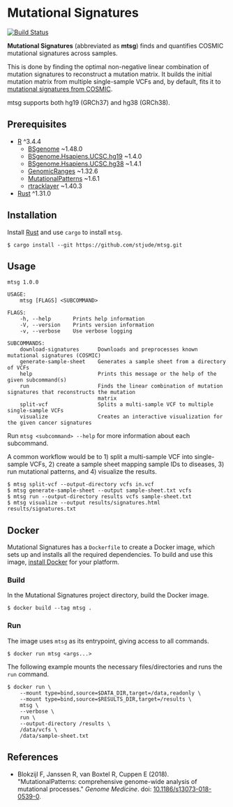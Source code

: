 # Mutational Signatures

[![Build Status](https://travis-ci.org/stjude/mtsg.svg?branch=master)](https://travis-ci.org/stjude/mtsg)

**Mutational Signatures** (abbreviated as **mtsg**) finds and quantifies COSMIC
mutational signatures across samples.

This is done by finding the optimal non-negative linear combination of
mutation signatures to reconstruct a mutation matrix. It builds the initial
mutation matrix from multiple single-sample VCFs and, by default, fits it to
[mutational signatures from COSMIC].

mtsg supports both hg19 (GRCh37) and hg38 (GRCh38).

[mutational signatures from COSMIC]: https://cancer.sanger.ac.uk/cosmic/signatures

## Prerequisites

  * [R] ^3.4.4
    * [BSgenome] ~1.48.0
    * [BSgenome.Hsapiens.UCSC.hg19] ~1.4.0
    * [BSgenome.Hsapiens.UCSC.hg38] ~1.4.1
    * [GenomicRanges] ~1.32.6
    * [MutationalPatterns] ~1.6.1
    * [rtracklayer] ~1.40.3
  * [Rust] ^1.31.0

[R]: https://www.r-project.org/
[MutationalPatterns]: https://bioconductor.org/packages/release/bioc/html/MutationalPatterns.html
[BSgenome]: https://bioconductor.org/packages/release/bioc/html/BSgenome.html
[BSgenome.Hsapiens.UCSC.hg19]: https://bioconductor.org/packages/release/data/annotation/html/BSgenome.Hsapiens.UCSC.hg19.html
[BSgenome.Hsapiens.UCSC.hg38]: https://bioconductor.org/packages/release/data/annotation/html/BSgenome.Hsapiens.UCSC.hg38.html
[rtracklayer]: https://bioconductor.org/packages/release/bioc/html/rtracklayer.html
[GenomicRanges]: https://bioconductor.org/packages/release/bioc/html/GenomicRanges.html
[Rust]: https://rust-lang.org/

## Installation

Install [Rust] and use `cargo` to install `mtsg`.

```
$ cargo install --git https://github.com/stjude/mtsg.git
```

[Rust]: https://www.rust-lang.org/tools/install

## Usage

```
mtsg 1.0.0

USAGE:
    mtsg [FLAGS] <SUBCOMMAND>

FLAGS:
    -h, --help       Prints help information
    -V, --version    Prints version information
    -v, --verbose    Use verbose logging

SUBCOMMANDS:
    download-signatures      Downloads and preprocesses known mutational signatures (COSMIC)
    generate-sample-sheet    Generates a sample sheet from a directory of VCFs
    help                     Prints this message or the help of the given subcommand(s)
    run                      Finds the linear combination of mutation signatures that reconstructs the mutation
                             matrix
    split-vcf                Splits a multi-sample VCF to multiple single-sample VCFs
    visualize                Creates an interactive visualization for the given cancer signatures
```

Run `mtsg <subcommand> --help` for more information about each subcommand.

A common workflow would be to 1) split a multi-sample VCF into single-sample
VCFs, 2) create a sample sheet mapping sample IDs to diseases, 3) run
mutational patterns, and 4) visualize the results.

```
$ mtsg split-vcf --output-directory vcfs in.vcf
$ mtsg generate-sample-sheet --output sample-sheet.txt vcfs
$ mtsg run --output-directory results vcfs sample-sheet.txt
$ mtsg visualize --output results/signatures.html results/signatures.txt
```

## Docker

Mutational Signatures has a `Dockerfile` to create a Docker image, which sets
up and installs all the required dependencies. To build and use this image,
[install Docker](https://docs.docker.com/install) for your platform.

### Build

In the Mutational Signatures project directory, build the Docker image.

```
$ docker build --tag mtsg .
```

### Run

The image uses `mtsg` as its entrypoint, giving access to all commands.

```
$ docker run mtsg <args...>
```

The following example mounts the necessary files/directories and runs the
`run` command.

```
$ docker run \
    --mount type=bind,source=$DATA_DIR,target=/data,readonly \
    --mount type=bind,source=$RESULTS_DIR,target=/results \
    mtsg \
    --verbose \
    run \
    --output-directory /results \
    /data/vcfs \
    /data/sample-sheet.txt
```

## References

  * Blokzijl F, Janssen R, van Boxtel R, Cuppen E (2018). "MutationalPatterns:
    comprehensive genome-wide analysis of mutational processes." _Genome
    Medicine_. doi: [10.1186/s13073-018-0539-0].

[10.1186/s13073-018-0539-0]: https://doi.org/10.1186/s13073-018-0539-0
